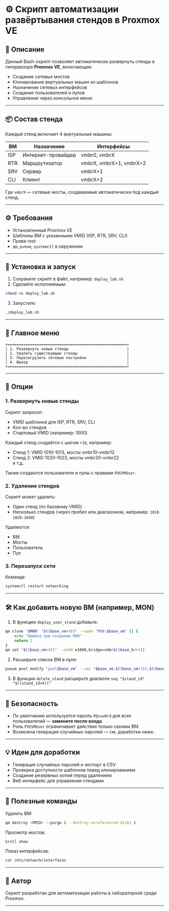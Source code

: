 # ⚙️ Скрипт автоматизации развёртывания стендов в Proxmox VE

## 📄 Описание

Данный Bash-скрипт позволяет автоматически развернуть стенды в гипервизоре **Proxmox VE**, включающие:

- Создание сетевых мостов
- Клонирование виртуальных машин из шаблонов
- Назначение сетевых интерфейсов
- Создание пользователей и пулов
- Управление через консольное меню

---

## 📦 Состав стенда

Каждый стенд включает 4 виртуальные машины:

| ВМ   | Назначение         | Интерфейсы |
|------|--------------------|------------|
| ISP  | Интернет-провайдер | vmbr0, vmbrX |
| RTR  | Маршрутизатор      | vmbrX, vmbrX+1, vmbrX+2 |
| SRV  | Сервер             | vmbrX+1 |
| CLI  | Клиент             | vmbrX+2 |

Где `vmbrX` — сетевые мосты, создаваемые автоматически под каждый стенд.

---

## ⚙️ Требования

- Установленный Proxmox VE
- Шаблоны ВМ с указанными VMID (ISP, RTR, SRV, CLI)
- Права root
- `qm`, `pveum`, `systemctl` в окружении

---

## 🚀 Установка и запуск

1. Сохраните скрипт в файл, например: `deploy_lab.sh`
2. Сделайте исполняемым:

```bash
chmod +x deploy_lab.sh
```

3. Запустите:

```bash
./deploy_lab.sh
```

---

## 🧭 Главное меню

```
+=====================================================+
| 1. Развернуть новые стенды                          |
| 2. Удалить существующие стенды                      |
| 3. Перезагрузить сетевые настройки                  |
| 4. Выход                                            |
+=====================================================+
```

---

## 📌 Опции

### 1. Развернуть новые стенды

Скрипт запросит:

- VMID шаблонов для ISP, RTR, SRV, CLI
- Кол-во стендов
- Стартовый VMID (например: 1000)

Каждый стенд создаётся с шагом `+10`, например:

- Стенд 1: VMID 1010–1013, мосты vmbr10–vmbr12
- Стенд 2: VMID 1020–1023, мосты vmbr20–vmbr22  
и т.д.

Также создаются пользователи и пулы с правами `PVEVMUser`.

### 2. Удаление стендов

Скрипт может удалить:

- Один стенд (по базовому VMID)
- Несколько стендов (через пробел или диапазоном, например: `1010 1020-1040`)

Удаляются:

- ВМ
- Мосты
- Пользователь
- Пул

### 3. Перезапуск сети

Команда:

```bash
systemctl restart networking
```

---

## 🛠 Как добавить новую ВМ (например, MON)

1. В функцию `deploy_user_stand` добавьте:

```bash
qm clone "$MON" "$((base_vm+4))" --name "MON-$base_vm" || {
    echo "Ошибка при создании MON"
    return 1
}
qm set "$((base_vm+4))" --net0 e1000,bridge=vmbr$((base_br+1))
```

2. Расширьте список ВМ в пуле:

```bash
pveum pool modify "pool$base_vm" --vms "$base_vm,$((base_vm+1)),$((base_vm+2)),$((base_vm+3)),$((base_vm+4))"
```

3. В функции `delete_stand` расширьте диапазон `seq "$stand_id" "$((stand_id+4))"`

---

## 🔐 Безопасность

- По умолчанию используется пароль `P@ssw0rd` для всех пользователей — **замените после входа**.
- Роль `PVEVMUser` ограничивает действия только своими ВМ.
- Возможна генерация случайных паролей — см. доработки ниже.

---

## 💡 Идеи для доработки

- Генерация случайных паролей и экспорт в CSV
- Проверка доступности шаблонов перед клонированием
- Создание резервных копий перед удалением
- Веб-интерфейс для управления стендами

---

## 🧰 Полезные команды

Удалить ВМ:
```bash
qm destroy <VMID> --purge 1 --destroy-unreferenced-disks 1
```

Просмотр мостов:
```bash
brctl show
```

Показ интерфейсов:
```bash
cat /etc/network/interfaces
```

---

## 📎 Автор

Скрипт разработан для автоматизации работы в лабораторной среде Proxmox.

---
